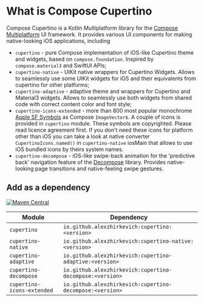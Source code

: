 # What is Compose Cupertino

Compose Cupertino is a Kotlin Multiplatform library for the [Compose Multiplatform](https://github.com/JetBrains/compose-multiplatform) UI framework.
It provides various UI components for making native-looking iOS applications, including
- `cupertino` - pure Compose implementation of iOS-like Cupertino theme and widgets, based on `compose.foundation`. Inspired by `compose.material3` and SwiftUI APIs;
- `cupertino-native` - UIKit native wrappers for Cupertino Widgets. Allows to seamlessly use some UIKit widgets for iOS and their equivalents from cupertino for other platforms;
- `cupertino-adaptive` - adaptive theme and wrappers for Cupertino and Material3 widgets. Allows to seamlessly use both widgets from shared code with correct content color and font style;
- `cupertino-icons-extended` - more than 800 most popular monochrome [Apple SF Symbols](https://developer.apple.com/sf-symbols/) as Compose `ImageVector`s. 
A couple of icons is provided in `cupertino` module. These symbols are copyrighted. Please read licence agreement first. 
If you don't need these icons for platform other than iOS you can take a look at native converter `CupertinoIcons.named()` in `cupertino-native` iosMain that allows to use iOS bundled icons by theirs system names.
- `cupertino-decompose` - iOS-like swipe-back animation for the 'predictive back' navigation feature of the [Decompose](https://github.com/arkivanov/Decompose) library. 
Provides native-looking page transitions and native-feeling swipe gestures.

## Add as a dependency

[![Maven Central](https://maven-badges.herokuapp.com/maven-central/io.github.alexzhirkevich/cupertino/badge.svg)](https://maven-badges.herokuapp.com/maven-central/io.github.alexzhirkevich/cupertino)

| Module                     | Dependency                                               |
|----------------------------|----------------------------------------------------------|
| `cupertino`                | `io.github.alexzhirkevich:cupertino:<version>`           |
| `cupertino-native`         | `io.github.alexzhirkevich:cupertino-native:<version>`    |
| `cupertino-adaptive`       | `io.github.alexzhirkevich:cupertino-adaptive:<version>`  |
| `cupertino-decompose`      | `io.github.alexzhirkevich:cupertino-decompose:<version>` |
| `cupertino-icons-extended` | `io.github.alexzhirkevich:cupertino-decompose:<version>` |